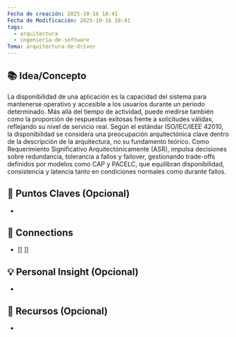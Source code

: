 ```yaml
---
Fecha de creación: 2025-10-16 18:41
Fecha de Modificación: 2025-10-16 18:41
tags:
  - arquitectura
  - ingeniería-de-software
Tema: arquitectura-de-driver
---
```



## 📚 Idea/Concepto 

La disponibilidad de una aplicación es la capacidad del sistema para mantenerse operativo y accesible a los usuarios durante un periodo determinado. Más allá del tiempo de actividad, puede medirse también como la proporción de respuestas exitosas frente a solicitudes válidas, reflejando su nivel de servicio real. Según el estándar ISO/IEC/IEEE 42010, la disponibilidad se considera una preocupación arquitectónica clave dentro de la descripción de la arquitectura, no su fundamento teórico. Como Requerimiento Significativo Arquitectónicamente (ASR), impulsa decisiones sobre redundancia, tolerancia a fallos y failover, gestionando trade-offs definidos por modelos como CAP y PACELC, que equilibran disponibilidad, consistencia y latencia tanto en condiciones normales como durante fallos.
## 📌 Puntos Claves (Opcional)
- 

## 🔗 Connections
- [[ ]]

## 💡 Personal Insight (Opcional)
- 
## 🧾 Recursos (Opcional)
- 